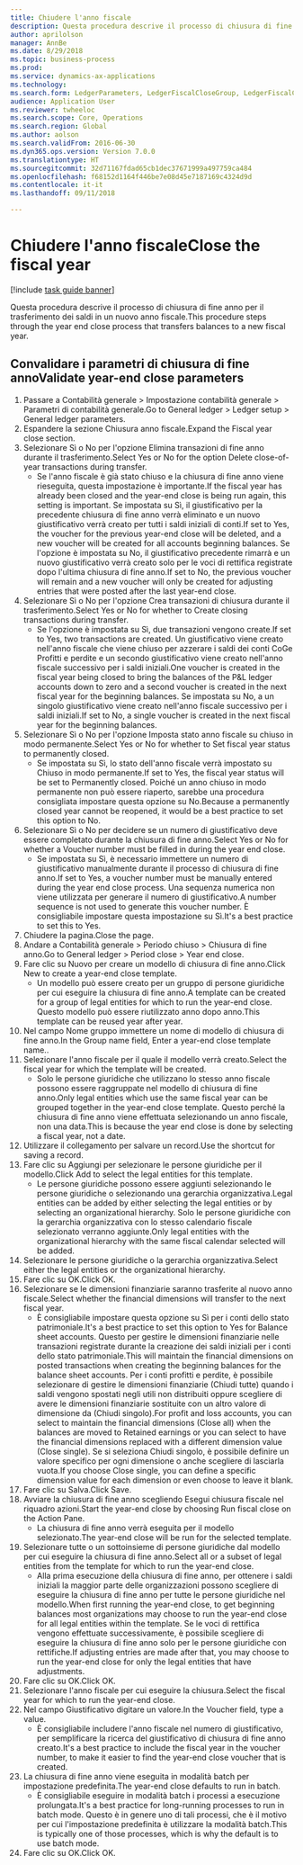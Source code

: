 ```yaml
--- 
title: Chiudere l'anno fiscale
description: Questa procedura descrive il processo di chiusura di fine anno per il trasferimento dei saldi in un nuovo anno fiscale.
author: aprilolson
manager: AnnBe
ms.date: 8/29/2018
ms.topic: business-process
ms.prod: 
ms.service: dynamics-ax-applications
ms.technology: 
ms.search.form: LedgerParameters, LedgerFiscalCloseGroup, LedgerFiscalCloseAddLedger, SysLookupMultiSelectGrid, LedgerFiscalCloseRunGroup
audience: Application User
ms.reviewer: twheeloc
ms.search.scope: Core, Operations
ms.search.region: Global
ms.author: aolson
ms.search.validFrom: 2016-06-30
ms.dyn365.ops.version: Version 7.0.0
ms.translationtype: HT
ms.sourcegitcommit: 32d71167fdad65cb1dec37671999a497759ca484
ms.openlocfilehash: f68152d1164f446be7e08d45e7187169c4324d9d
ms.contentlocale: it-it
ms.lasthandoff: 09/11/2018

---
```

# <a name="close-the-fiscal-year"></a><span data-ttu-id="163bf-103">Chiudere l'anno fiscale</span><span class="sxs-lookup"><span data-stu-id="163bf-103">Close the fiscal year</span></span>

[!include [task guide banner](../../includes/task-guide-banner.md)]

<span data-ttu-id="163bf-104">Questa procedura descrive il processo di chiusura di fine anno per il trasferimento dei saldi in un nuovo anno fiscale.</span><span class="sxs-lookup"><span data-stu-id="163bf-104">This procedure steps through the year end close process that transfers balances to a new fiscal year.</span></span>


## <a name="validate-year-end-close-parameters"></a><span data-ttu-id="163bf-105">Convalidare i parametri di chiusura di fine anno</span><span class="sxs-lookup"><span data-stu-id="163bf-105">Validate year-end close parameters</span></span>
1. <span data-ttu-id="163bf-106">Passare a Contabilità generale > Impostazione contabilità generale > Parametri di contabilità generale.</span><span class="sxs-lookup"><span data-stu-id="163bf-106">Go to General ledger > Ledger setup > General ledger parameters.</span></span>
2. <span data-ttu-id="163bf-107">Espandere la sezione Chiusura anno fiscale.</span><span class="sxs-lookup"><span data-stu-id="163bf-107">Expand the Fiscal year close section.</span></span>
3. <span data-ttu-id="163bf-108">Selezionare Sì o No per l'opzione Elimina transazioni di fine anno durante il trasferimento.</span><span class="sxs-lookup"><span data-stu-id="163bf-108">Select Yes or No for the option Delete close-of-year transactions during transfer.</span></span>
    * <span data-ttu-id="163bf-109">Se l'anno fiscale è già stato chiuso e la chiusura di fine anno viene rieseguita, questa impostazione è importante.</span><span class="sxs-lookup"><span data-stu-id="163bf-109">If the fiscal year has already been closed and the year-end close is being run again, this setting is important.</span></span> <span data-ttu-id="163bf-110">Se impostata su Sì, il giustificativo per la precedente chiusura di fine anno verrà eliminato e un nuovo giustificativo verrà creato per tutti i saldi iniziali di conti.</span><span class="sxs-lookup"><span data-stu-id="163bf-110">If set to Yes, the voucher for the previous year-end close will be deleted, and a new voucher will be created for all accounts beginning balances.</span></span> <span data-ttu-id="163bf-111">Se l'opzione è impostata su No, il giustificativo precedente rimarrà e un nuovo giustificativo verrà creato solo per le voci di rettifica registrate dopo l'ultima chiusura di fine anno.</span><span class="sxs-lookup"><span data-stu-id="163bf-111">If set to No, the previous voucher will remain and a new voucher will only be created for adjusting entries that were posted after the last year-end close.</span></span>  
4. <span data-ttu-id="163bf-112">Selezionare Sì o No per l'opzione Crea transazioni di chiusura durante il trasferimento.</span><span class="sxs-lookup"><span data-stu-id="163bf-112">Select Yes or No for whether to Create closing transactions during transfer.</span></span>
    * <span data-ttu-id="163bf-113">Se l'opzione è impostata su Sì, due transazioni vengono create.</span><span class="sxs-lookup"><span data-stu-id="163bf-113">If set to Yes, two transactions are created.</span></span> <span data-ttu-id="163bf-114">Un giustificativo viene creato nell'anno fiscale che viene chiuso per azzerare i saldi dei conti CoGe Profitti e perdite e un secondo giustificativo viene creato nell'anno fiscale successivo per i saldi iniziali.</span><span class="sxs-lookup"><span data-stu-id="163bf-114">One voucher is created in the fiscal year being closed to bring the balances of the P&L ledger accounts down to zero and a second voucher is created in the next fiscal year for the beginning balances.</span></span> <span data-ttu-id="163bf-115">Se impostata su No, a un singolo giustificativo viene creato nell'anno fiscale successivo per i saldi iniziali.</span><span class="sxs-lookup"><span data-stu-id="163bf-115">If set to No, a single voucher is created in the next fiscal year for the beginning balances.</span></span>  
5. <span data-ttu-id="163bf-116">Selezionare Sì o No per l'opzione Imposta stato anno fiscale su chiuso in modo permanente.</span><span class="sxs-lookup"><span data-stu-id="163bf-116">Select Yes or No for whether to Set fiscal year status to permanently closed.</span></span>
    * <span data-ttu-id="163bf-117">Se impostata su Sì, lo stato dell'anno fiscale verrà impostato su Chiuso in modo permanente.</span><span class="sxs-lookup"><span data-stu-id="163bf-117">If set to Yes, the fiscal year status will be set to Permanently closed.</span></span>  <span data-ttu-id="163bf-118">Poiché un anno chiuso in modo permanente non può essere riaperto, sarebbe una procedura consigliata impostare questa opzione su No.</span><span class="sxs-lookup"><span data-stu-id="163bf-118">Because a permanently closed year cannot be reopened, it would be a best practice to set this option to No.</span></span>  
6. <span data-ttu-id="163bf-119">Selezionare Sì o No per decidere se un numero di giustificativo deve essere completato durante la chiusura di fine anno.</span><span class="sxs-lookup"><span data-stu-id="163bf-119">Select Yes or No for whether a Voucher number must be filled in during the year end close.</span></span>
    * <span data-ttu-id="163bf-120">Se impostata su Sì, è necessario immettere un numero di giustificativo manualmente durante il processo di chiusura di fine anno.</span><span class="sxs-lookup"><span data-stu-id="163bf-120">If set to Yes, a voucher number must be manually entered during the year end close process.</span></span> <span data-ttu-id="163bf-121">Una sequenza numerica non viene utilizzata per generare il numero di giustificativo.</span><span class="sxs-lookup"><span data-stu-id="163bf-121">A number sequence is not used to generate this voucher number.</span></span> <span data-ttu-id="163bf-122">È consigliabile impostare questa impostazione su Sì.</span><span class="sxs-lookup"><span data-stu-id="163bf-122">It's a best practice to set this to Yes.</span></span>  
7. <span data-ttu-id="163bf-123">Chiudere la pagina.</span><span class="sxs-lookup"><span data-stu-id="163bf-123">Close the page.</span></span>
8. <span data-ttu-id="163bf-124">Andare a Contabilità generale > Periodo chiuso > Chiusura di fine anno.</span><span class="sxs-lookup"><span data-stu-id="163bf-124">Go to General ledger > Period close > Year end close.</span></span>
9. <span data-ttu-id="163bf-125">Fare clic su Nuovo per creare un modello di chiusura di fine anno.</span><span class="sxs-lookup"><span data-stu-id="163bf-125">Click New to create a year-end close template.</span></span>
    * <span data-ttu-id="163bf-126">Un modello può essere creato per un gruppo di persone giuridiche per cui eseguire la chiusura di fine anno.</span><span class="sxs-lookup"><span data-stu-id="163bf-126">A template can be created for a group of legal entities for which to run the year-end close.</span></span> <span data-ttu-id="163bf-127">Questo modello può essere riutilizzato anno dopo anno.</span><span class="sxs-lookup"><span data-stu-id="163bf-127">This template can be reused year after year.</span></span>  
10. <span data-ttu-id="163bf-128">Nel campo Nome gruppo immettere un nome di modello di chiusura di fine anno.</span><span class="sxs-lookup"><span data-stu-id="163bf-128">In the Group name field, Enter a year-end close template name..</span></span>
11. <span data-ttu-id="163bf-129">Selezionare l'anno fiscale per il quale il modello verrà creato.</span><span class="sxs-lookup"><span data-stu-id="163bf-129">Select the fiscal year for which the template will be created.</span></span>
    * <span data-ttu-id="163bf-130">Solo le persone giuridiche che utilizzano lo stesso anno fiscale possono essere raggruppate nel modello di chiusura di fine anno.</span><span class="sxs-lookup"><span data-stu-id="163bf-130">Only legal entities which use the same fiscal year can be grouped together in the year-end close template.</span></span> <span data-ttu-id="163bf-131">Questo perché la chiusura di fine anno viene effettuata selezionando un anno fiscale, non una data.</span><span class="sxs-lookup"><span data-stu-id="163bf-131">This is because the year end close is done by selecting a fiscal year, not a date.</span></span>  
12. <span data-ttu-id="163bf-132">Utilizzare il collegamento per salvare un record.</span><span class="sxs-lookup"><span data-stu-id="163bf-132">Use the shortcut for saving a record.</span></span>
13. <span data-ttu-id="163bf-133">Fare clic su Aggiungi per selezionare le persone giuridiche per il modello.</span><span class="sxs-lookup"><span data-stu-id="163bf-133">Click Add to select the legal entities for this template.</span></span>
    * <span data-ttu-id="163bf-134">Le persone giuridiche possono essere aggiunti selezionando le persone giuridiche o selezionando una gerarchia organizzativa.</span><span class="sxs-lookup"><span data-stu-id="163bf-134">Legal entities can be added by either selecting the legal entities or by selecting an organizational hierarchy.</span></span>  <span data-ttu-id="163bf-135">Solo le persone giuridiche con la gerarchia organizzativa con lo stesso calendario fiscale selezionato verranno aggiunte.</span><span class="sxs-lookup"><span data-stu-id="163bf-135">Only legal entities with the organizational hierarchy with the same fiscal calendar selected will be added.</span></span>  
14. <span data-ttu-id="163bf-136">Selezionare le persone giuridiche o la gerarchia organizzativa.</span><span class="sxs-lookup"><span data-stu-id="163bf-136">Select either the legal entities or the organizational hierarchy.</span></span>
15. <span data-ttu-id="163bf-137">Fare clic su OK.</span><span class="sxs-lookup"><span data-stu-id="163bf-137">Click OK.</span></span>
16. <span data-ttu-id="163bf-138">Selezionare se le dimensioni finanziarie saranno trasferite al nuovo anno fiscale.</span><span class="sxs-lookup"><span data-stu-id="163bf-138">Select whether the financial dimensions will transfer to the next fiscal year.</span></span>
    * <span data-ttu-id="163bf-139">È consigliabile impostare questa opzione su Sì per i conti dello stato patrimoniale.</span><span class="sxs-lookup"><span data-stu-id="163bf-139">It's a best practice to set this option to Yes for Balance sheet accounts.</span></span>  <span data-ttu-id="163bf-140">Questo per gestire le dimensioni finanziarie nelle transazioni registrate durante la creazione dei saldi iniziali per i conti dello stato patrimoniale.</span><span class="sxs-lookup"><span data-stu-id="163bf-140">This will maintain the financial dimensions on posted transactions when creating the beginning balances for the balance sheet accounts.</span></span>  <span data-ttu-id="163bf-141">Per i conti profitti e perdite, è possibile selezionare di gestire le dimensioni finanziarie (Chiudi tutte) quando i saldi vengono spostati negli utili non distribuiti oppure scegliere di avere le dimensioni finanziarie sostituite con un altro valore di dimensione da (Chiudi singolo).</span><span class="sxs-lookup"><span data-stu-id="163bf-141">For profit and loss accounts, you can select to maintain the financial dimensions (Close all) when the balances are moved to Retained earnings or you can select to have the financial dimensions replaced with a different dimension value (Close single).</span></span> <span data-ttu-id="163bf-142">Se si seleziona Chiudi singolo, è possibile definire un valore specifico per ogni dimensione o anche scegliere di lasciarla vuota.</span><span class="sxs-lookup"><span data-stu-id="163bf-142">If you choose Close single, you can define a specific dimension value for each dimension or even choose to leave it blank.</span></span>  
17. <span data-ttu-id="163bf-143">Fare clic su Salva.</span><span class="sxs-lookup"><span data-stu-id="163bf-143">Click Save.</span></span>
18. <span data-ttu-id="163bf-144">Avviare la chiusura di fine anno scegliendo Esegui chiusura fiscale nel riquadro azioni.</span><span class="sxs-lookup"><span data-stu-id="163bf-144">Start the year-end close by choosing Run fiscal close on the Action Pane.</span></span>
    * <span data-ttu-id="163bf-145">La chiusura di fine anno verrà eseguita per il modello selezionato.</span><span class="sxs-lookup"><span data-stu-id="163bf-145">The year-end close will be run for the selected template.</span></span>  
19. <span data-ttu-id="163bf-146">Selezionare tutte o un sottoinsieme di persone giuridiche dal modello per cui eseguire la chiusura di fine anno.</span><span class="sxs-lookup"><span data-stu-id="163bf-146">Select all or a subset of legal entities from the template for which to run the year-end close.</span></span>
    * <span data-ttu-id="163bf-147">Alla prima esecuzione della chiusura di fine anno, per ottenere i saldi iniziali la maggior parte delle organizzazioni possono scegliere di eseguire la chiusura di fine anno per tutte le persone giuridiche nel modello.</span><span class="sxs-lookup"><span data-stu-id="163bf-147">When first running the year-end close, to get beginning balances most organizations may choose to run the year-end close for all legal entities within the template.</span></span> <span data-ttu-id="163bf-148">Se le voci di rettifica vengono effettuate successivamente, è possibile scegliere di eseguire la chiusura di fine anno solo per le persone giuridiche con rettifiche.</span><span class="sxs-lookup"><span data-stu-id="163bf-148">If adjusting entries are made after that, you may choose to run the year-end close for only the legal entities that have adjustments.</span></span>  
20. <span data-ttu-id="163bf-149">Fare clic su OK.</span><span class="sxs-lookup"><span data-stu-id="163bf-149">Click OK.</span></span>
21. <span data-ttu-id="163bf-150">Selezionare l'anno fiscale per cui eseguire la chiusura.</span><span class="sxs-lookup"><span data-stu-id="163bf-150">Select the fiscal year for which to run the year-end close.</span></span>
22. <span data-ttu-id="163bf-151">Nel campo Giustificativo digitare un valore.</span><span class="sxs-lookup"><span data-stu-id="163bf-151">In the Voucher field, type a value.</span></span>
    * <span data-ttu-id="163bf-152">È consigliabile includere l'anno fiscale nel numero di giustificativo, per semplificare la ricerca del giustificativo di chiusura di fine anno creato.</span><span class="sxs-lookup"><span data-stu-id="163bf-152">It's a best practice to include the fiscal year in the voucher number, to make it easier to find the year-end close voucher that is created.</span></span>  
23. <span data-ttu-id="163bf-153">La chiusura di fine anno viene eseguita in modalità batch per impostazione predefinita.</span><span class="sxs-lookup"><span data-stu-id="163bf-153">The year-end close defaults to run in batch.</span></span>
    * <span data-ttu-id="163bf-154">È consigliabile eseguire in modalità batch i processi a esecuzione prolungata.</span><span class="sxs-lookup"><span data-stu-id="163bf-154">It's a best practice for long-running processes to run in batch mode.</span></span> <span data-ttu-id="163bf-155">Questo è in genere uno di tali processi, che è il motivo per cui l'impostazione predefinita è utilizzare la modalità batch.</span><span class="sxs-lookup"><span data-stu-id="163bf-155">This is typically one of those processes, which is why the default is to use batch mode.</span></span>  
24. <span data-ttu-id="163bf-156">Fare clic su OK.</span><span class="sxs-lookup"><span data-stu-id="163bf-156">Click OK.</span></span>


